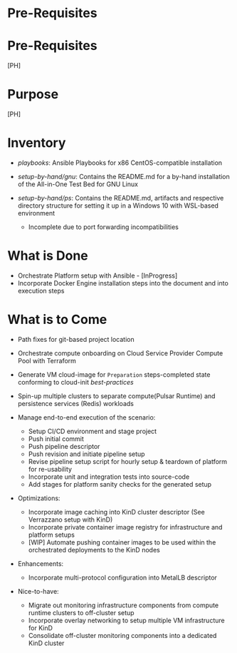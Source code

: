 # Pre-Requisites

# Pre-Requisites
[PH]

# Purpose
[PH]

# Inventory
- *playbooks*: Ansible Playbooks for x86 CentOS-compatible installation
- *setup-by-hand/gnu*: Contains the README.md for a by-hand installation of the All-in-One Test Bed for GNU Linux
- *setup-by-hand/ps*: Contains the README.md, artifacts and respective directory structure for setting it up in a Windows 10 with WSL-based environment

    - Incomplete due to port forwarding incompatibilities

# What is Done
- Orchestrate Platform setup with Ansible - [InProgress]
- Incorporate Docker Engine installation steps into the document and into execution steps

# What is to Come
- Path fixes for git-based project location
- Orchestrate compute onboarding on Cloud Service Provider Compute Pool with Terraform
- Generate VM cloud-image for `Preparation` steps-completed state conforming to cloud-init *best-practices*
- Spin-up multiple clusters to separate compute(Pulsar Runtime) and persistence services (Redis) workloads
- Manage end-to-end execution of the scenario:

    - Setup CI/CD environment and stage project 
    - Push initial commit
    - Push pipeline descriptor
    - Push revision and initiate pipeline setup
    - Revise pipeline setup script for hourly setup & teardown of platform for re-usability
    - Incorporate unit and integration tests into source-code
    - Add stages for platform sanity checks for the generated setup

- Optimizations:

    - Incorporate image caching into KinD cluster descriptor (See Verrazzano setup with KinD)
    - Incorporate private container image registry for infrastructure and platform setups
    - [WIP] Automate pushing container images to be used within the orchestrated deployments to the KinD nodes

- Enhancements:
    
    - Incorporate multi-protocol configuration into MetalLB descriptor

- Nice-to-have:
    
    - Migrate out monitoring infrastructure components from compute runtime clusters to off-cluster setup
    - Incorporate overlay networking to setup multiple VM infrastructure for KinD
    - Consolidate off-cluster monitoring components into a dedicated KinD cluster